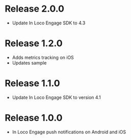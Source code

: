 Release 2.0.0
===
- Update In Loco Engage SDK to 4.3

Release 1.2.0
===
- Adds metrics tracking on iOS
- Updates sample

Release 1.1.0
===
- Update In Loco Engage SDK to version 4.1

Release 1.0.0
===
- In Loco Engage push notifications on Android and iOS